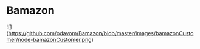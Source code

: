 # Bamazon

![]
(https://github.com/odavom/Bamazon/blob/master/images/bamazonCustomer/node-bamazonCustomer.png)